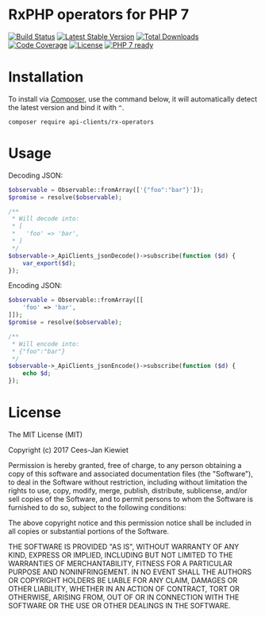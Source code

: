 # RxPHP operators for PHP 7

[![Build Status](https://travis-ci.org/php-api-clients/rx-operators.svg?branch=master)](https://travis-ci.org/php-api-clients/rx-operators)
[![Latest Stable Version](https://poser.pugx.org/api-clients/rx-operators/v/stable.png)](https://packagist.org/packages/api-clients/rx-operators)
[![Total Downloads](https://poser.pugx.org/api-clients/rx-operators/downloads.png)](https://packagist.org/packages/api-clients/rx-operators)
[![Code Coverage](https://scrutinizer-ci.com/g/php-api-clients/rx-operators/badges/coverage.png?b=master)](https://scrutinizer-ci.com/g/php-api-clients/rx-operators/?branch=master)
[![License](https://poser.pugx.org/api-clients/rx-operators/license.png)](https://packagist.org/packages/api-clients/rx-operators)
[![PHP 7 ready](http://php7ready.timesplinter.ch/php-api-clients/rx-operators/badge.svg)](https://travis-ci.org/php-api-clients/rx-operators)

# Installation

To install via [Composer](http://getcomposer.org/), use the command below, it will automatically detect the latest version and bind it with `^`.

```
composer require api-clients/rx-operators 
```
# Usage

Decoding JSON:
```php
$observable = Observable::fromArray(['{"foo":"bar"}']);
$promise = resolve($observable);

/**
 * Will decode into:
 * [
 *   'foo' => 'bar',
 * ]
 */
$observable->_ApiClients_jsonDecode()->subscribe(function ($d) {
    var_export($d);
});
```

Encoding JSON:
```php
$observable = Observable::fromArray([[
    'foo' => 'bar',
]]);
$promise = resolve($observable);

/**
 * Will encode into:
 * {"foo":"bar"}
 */
$observable->_ApiClients_jsonEncode()->subscribe(function ($d) {
    echo $d;
});
```

# License

The MIT License (MIT)

Copyright (c) 2017 Cees-Jan Kiewiet

Permission is hereby granted, free of charge, to any person obtaining a copy
of this software and associated documentation files (the "Software"), to deal
in the Software without restriction, including without limitation the rights
to use, copy, modify, merge, publish, distribute, sublicense, and/or sell
copies of the Software, and to permit persons to whom the Software is
furnished to do so, subject to the following conditions:

The above copyright notice and this permission notice shall be included in all
copies or substantial portions of the Software.

THE SOFTWARE IS PROVIDED "AS IS", WITHOUT WARRANTY OF ANY KIND, EXPRESS OR
IMPLIED, INCLUDING BUT NOT LIMITED TO THE WARRANTIES OF MERCHANTABILITY,
FITNESS FOR A PARTICULAR PURPOSE AND NONINFRINGEMENT. IN NO EVENT SHALL THE
AUTHORS OR COPYRIGHT HOLDERS BE LIABLE FOR ANY CLAIM, DAMAGES OR OTHER
LIABILITY, WHETHER IN AN ACTION OF CONTRACT, TORT OR OTHERWISE, ARISING FROM,
OUT OF OR IN CONNECTION WITH THE SOFTWARE OR THE USE OR OTHER DEALINGS IN THE
SOFTWARE.
